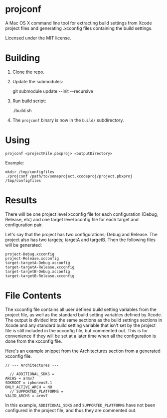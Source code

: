 # projconf

A Mac OS X command line tool for extracting build settings from Xcode project files and generating .xcconfig files containing the build settings.

Licensed under the MIT license.

# Building

1. Clone the repo.
2. Update the submodules:

   git submodule update --init --recursive

4. Run build script:

   ./build.sh

5. The `projconf` binary is now in the `build/` subdirectory.

# Using

    projconf <projectFile.pbxproj> <outputDirectory>

Example:

    mkdir /tmp/configfiles
    ./projconf /path/to/someproject.xcodeproj/project.pbxproj /tmp/configfiles

# Results

There will be one project level xcconfig file for each configuration (Debug, Release, etc) and
one target level xconfig file for each target and configuration pair.

Let's say that the project has two configurations; Debug and Release. The project also has two targets;
targetA and targetB. Then the following files will be generated:

    project-Debug.xcconfig
    project-Release.xcconfig
    target-targetA-Debug.xcconfig
    target-targetA-Release.xcconfig
    target-targetB-Debug.xcconfig
    target-targetB-Release.xcconfig

# File Contents

The xcconfig file contains all user defined build setting variables from the project file,
as well as the standard build setting variables defined by Xcode. The output is divided
into the same sections as the build settings sections in Xcode and any standard build setting
variable that isn't set by the project file is still included in the xcconfig file, but commented
out. This is for convenience if they will be set at a later time when all the configuration is
done from the xcconfig file.

Here's an example snippet from the Architectures section from a generated xcconfig file.

    // --- Architectures ---
    
      // ADDITIONAL_SDKS = 
    ARCHS = armv7
    SDKROOT = iphoneos5.1
    ONLY_ACTIVE_ARCH = NO
      // SUPPORTED_PLATFORMS = 
    VALID_ARCHS = armv7

In this example, `ADDITIONAL_SDKS` and `SUPPORTED_PLATFORMS` have not been configured in the project file,
and thus they are commented out.
